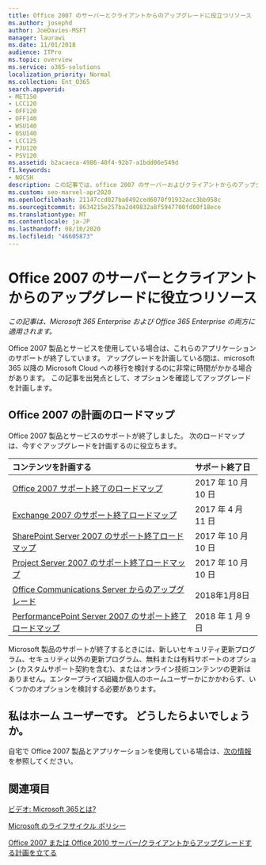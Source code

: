 ```yaml
---
title: Office 2007 のサーバーとクライアントからのアップグレードに役立つリソース
ms.author: josephd
author: JoeDavies-MSFT
manager: laurawi
ms.date: 11/01/2018
audience: ITPro
ms.topic: overview
ms.service: o365-solutions
localization_priority: Normal
ms.collection: Ent_O365
search.appverid:
- MET150
- LCC120
- OFF120
- OFF140
- WSU140
- OSU140
- LCC125
- PJU120
- PSV120
ms.assetid: b2acaeca-4986-40f4-92b7-a1bdd06e549d
f1.keywords:
- NOCSH
description: この記事では、office 2007 のサーバーおよびクライアントからのアップグレードに役立つリソースを提供します。これは、Office 2007 のサポートが終了したためです。
ms.custom: seo-marvel-apr2020
ms.openlocfilehash: 21147ccd027ba0492ced6078f91932acc3bb958c
ms.sourcegitcommit: 8634215e257ba2d49832a8f5947700fd00f18ece
ms.translationtype: MT
ms.contentlocale: ja-JP
ms.lasthandoff: 08/10/2020
ms.locfileid: "46605873"
---
```

# <a name="resources-to-help-you-upgrade-from-office-2007-servers-and-clients"></a>Office 2007 のサーバーとクライアントからのアップグレードに役立つリソース

*この記事は、Microsoft 365 Enterprise および Office 365 Enterprise の両方に適用されます。*

Office 2007 製品とサービスを使用している場合は、これらのアプリケーションのサポートが終了しています。 アップグレードを計画している間は、microsoft 365 以降の Microsoft Cloud への移行を検討するのに非常に時間がかかる場合があります。 この記事を出発点として、オプションを確認してアップグレードを計画します。
      
## <a name="office-2007-planning-roadmaps"></a>Office 2007 の計画のロードマップ
  
Office 2007 製品とサービスのサポートが終了しました。 次のロードマップは、今すぐアップグレードを計画するのに役立ちます。

|**コンテンツを計画する**|**サポート終了日**|
|:-----|:-----|
|[Office 2007 サポート終了のロードマップ](https://docs.microsoft.com/DeployOffice/office-2007-end-support-roadmap) <br/> |2017 年 10 月 10 日  <br/> |
|[Exchange 2007 のサポート終了ロードマップ](exchange-2007-end-of-support.md) <br/> |2017 年 4 月 11 日  <br/> |
|[SharePoint Server 2007 のサポート終了ロードマップ](sharepoint-2007-end-of-support.md) <br/> |2017 年 10 月 10 日  <br/> |
|[Project Server 2007 のサポート終了ロードマップ](project-server-2007-end-of-support.md) <br/> |2017 年 10 月 10 日  <br/> |
|[Office Communications Server からのアップグレード](https://docs.microsoft.com/SkypeForBusiness/plan-your-deployment/upgrade) <br/> |2018年1月8日  <br/> |
|[PerformancePoint Server 2007 のサポート終了ロードマップ](pps-2007-end-of-support.md) <br/> |2018 年 1 月 9 日  <br/> |
   
Microsoft 製品のサポートが終了するときには、新しいセキュリティ更新プログラム、セキュリティ以外の更新プログラム、無料または有料サポートのオプション (カスタムサポート契約を含む)、またはオンライン技術コンテンツの更新はありません。エンタープライズ組織か個人のホームユーザーかにかかわらず、いくつかのオプションを検討する必要があります。

## <a name="im-a-home-user-what-do-i-do"></a>私はホーム ユーザーです。 どうしたらよいでしょうか。

自宅で Office 2007 製品とアプリケーションを使用している場合は、[次の情報](plan-upgrade-previous-versions-office.md#im-a-home-user-what-do-i-do)を参照してください。
     
## <a name="related-topics"></a>関連項目

[ビデオ: Microsoft 365とは?](https://support.office.com/article/847caf12-2589-452c-8aca-1c009797678b.aspx)
  
[Microsoft のライフサイクル ポリシー](https://go.microsoft.com/fwlink/?linkid=865200)

[Office 2007 または Office 2010 サーバー/クライアントからアップグレードする計画を立てる](plan-upgrade-previous-versions-office.md)
  

